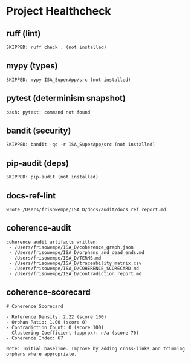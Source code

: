 # Project Healthcheck

## ruff (lint)

````
SKIPPED: ruff check . (not installed)
````


## mypy (types)

````
SKIPPED: mypy ISA_SuperApp/src (not installed)
````


## pytest (determinism snapshot)

````
bash: pytest: command not found
````


## bandit (security)

````
SKIPPED: bandit -qq -r ISA_SuperApp/src (not installed)
````


## pip-audit (deps)

````
SKIPPED: pip-audit (not installed)
````


## docs-ref-lint

````
wrote /Users/frisowempe/ISA_D/docs/audit/docs_ref_report.md
````


## coherence-audit

````
coherence audit artifacts written:
 - /Users/frisowempe/ISA_D/coherence_graph.json
 - /Users/frisowempe/ISA_D/orphans_and_dead_ends.md
 - /Users/frisowempe/ISA_D/TERMS.md
 - /Users/frisowempe/ISA_D/traceability_matrix.csv
 - /Users/frisowempe/ISA_D/COHERENCE_SCORECARD.md
 - /Users/frisowempe/ISA_D/contradiction_report.md
````


## coherence-scorecard

````
# Coherence Scorecard

- Reference Density: 2.22 (score 100)
- Orphan Ratio: 1.00 (score 0)
- Contradiction Count: 0 (score 100)
- Clustering Coefficient (approx): n/a (score 70)
- Coherence Index: 67

Note: Initial baseline. Improve by adding cross-links and trimming orphans where appropriate.
````

